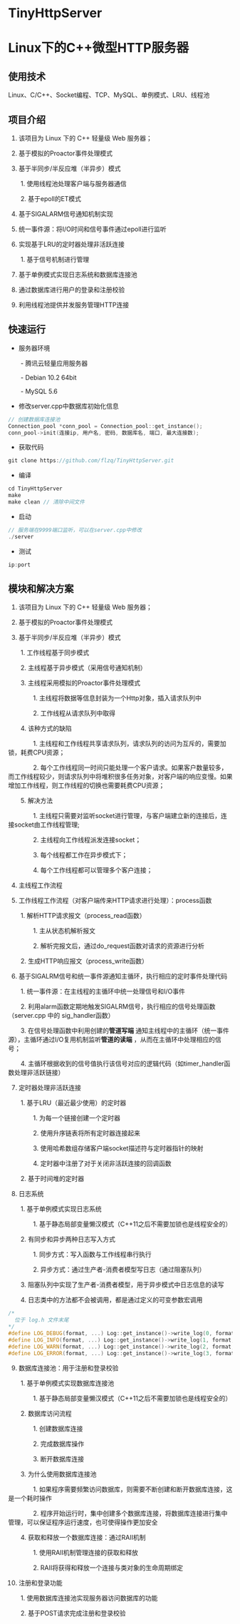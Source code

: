 # TinyHttpServer

# Linux下的C++微型HTTP服务器

## 使用技术

Linux、C/C++、Socket编程、TCP、MySQL、单例模式、LRU、线程池

## 项目介绍

1. 该项目为 Linux 下的 C++ 轻量级 Web 服务器；

2. 基于模拟的Proactor事件处理模式

3. 基于半同步/半反应堆（半异步）模式

&ensp;&ensp;&ensp;&ensp;1. 使用线程池处理客户端与服务器通信

&ensp;&ensp;&ensp;&ensp;2. 基于epoll的ET模式

4. 基于SIGALARM信号通知机制实现

5. 统一事件源：将I/O时间和信号事件通过epoll进行监听

6. 实现基于LRU的定时器处理非活跃连接

&ensp;&ensp;&ensp;&ensp;1. 基于信号机制进行管理

7. 基于单例模式实现日志系统和数据库连接池

8. 通过数据库进行用户的登录和注册校验

9. 利用线程池提供并发服务管理HTTP连接

## 快速运行

- 服务器环境

&ensp;&ensp;&ensp;&ensp;- 腾讯云轻量应用服务器

&ensp;&ensp;&ensp;&ensp;- Debian 10.2 64bit

&ensp;&ensp;&ensp;&ensp;- MySQL 5.6

- 修改server.cpp中数据库初始化信息

```C++
// 创建数据库连接池
Connection_pool *conn_pool = Connection_pool::get_instance();
conn_pool->init(连接ip, 用户名, 密码, 数据库名, 端口, 最大连接数);

```


- 获取代码

```C++
git clone https://github.com/flzq/TinyHttpServer.git
```


- 编译

```C++
cd TinyHttpServer
make
make clean // 清除中间文件
```


- 启动

```C++
// 服务端在9999端口监听，可以在server.cpp中修改
./server
```


- 测试

```C++
ip:port
```


## 模块和解决方案

1. 该项目为 Linux 下的 C++ 轻量级 Web 服务器；

2. 基于模拟的Proactor事件处理模式

3. 基于半同步/半反应堆（半异步）模式

&ensp;&ensp;&ensp;&ensp;1. 工作线程基于同步模式

&ensp;&ensp;&ensp;&ensp;2. 主线程基于异步模式（采用信号通知机制）

&ensp;&ensp;&ensp;&ensp;3. 主线程采用模拟的Proactor事件处理模式

&ensp;&ensp;&ensp;&ensp;&ensp;&ensp;&ensp;&ensp;1. 主线程将数据等信息封装为一个Http对象，插入请求队列中

&ensp;&ensp;&ensp;&ensp;&ensp;&ensp;&ensp;&ensp;2. 工作线程从请求队列中取得

&ensp;&ensp;&ensp;&ensp;4. 该种方式的缺陷

&ensp;&ensp;&ensp;&ensp;&ensp;&ensp;&ensp;&ensp;1. 主线程和工作线程共享请求队列，请求队列的访问为互斥的，需要加锁，耗费CPU资源；

&ensp;&ensp;&ensp;&ensp;&ensp;&ensp;&ensp;&ensp;2. 每个工作线程同一时间只能处理一个客户请求。如果客户数量较多，而工作线程较少，则请求队列中将堆积很多任务对象，对客户端的响应变慢。如果增加工作线程，则工作线程的切换也需要耗费CPU资源；

&ensp;&ensp;&ensp;&ensp;5. 解决方法

&ensp;&ensp;&ensp;&ensp;&ensp;&ensp;&ensp;&ensp;1. 主线程只需要对监听socket进行管理，与客户端建立新的连接后，连接socket由工作线程管理;

&ensp;&ensp;&ensp;&ensp;&ensp;&ensp;&ensp;&ensp;2. 主线程向工作线程派发连接socket；

&ensp;&ensp;&ensp;&ensp;&ensp;&ensp;&ensp;&ensp;3. 每个线程都工作在异步模式下；

&ensp;&ensp;&ensp;&ensp;&ensp;&ensp;&ensp;&ensp;4. 每个工作线程都可以管理多个客户连接；

4. 主线程工作流程

5. 工作线程工作流程（对客户端传来HTTP请求进行处理）：process函数

&ensp;&ensp;&ensp;&ensp;1. 解析HTTP请求报文（process_read函数）

&ensp;&ensp;&ensp;&ensp;&ensp;&ensp;&ensp;&ensp;1. 主从状态机解析报文

&ensp;&ensp;&ensp;&ensp;&ensp;&ensp;&ensp;&ensp;2. 解析完报文后，通过do_request函数对请求的资源进行分析

&ensp;&ensp;&ensp;&ensp;2. 生成HTTP响应报文（process_write函数）

6. 基于SIGALRM信号和统一事件源通知主循环，执行相应的定时事件处理代码

&ensp;&ensp;&ensp;&ensp;1. 统一事件源：在主线程的主循环中统一处理信号和I/O事件

&ensp;&ensp;&ensp;&ensp;2. 利用alarm函数定期地触发SIGALRM信号，执行相应的信号处理函数（server.cpp 中的 sig_handler函数）

&ensp;&ensp;&ensp;&ensp;3. 在信号处理函数中利用创建的**管道写端** 通知主线程中的主循环（统一事件源），主循环通过I/O复用机制监听**管道的读端** ，从而在主循环中处理相应的信号；

&ensp;&ensp;&ensp;&ensp;4. 主循环根据收到的信号值执行该信号对应的逻辑代码（如timer_handler函数处理非活跃链接）

7. 定时器处理非活跃连接

&ensp;&ensp;&ensp;&ensp;1. 基于LRU（最近最少使用）的定时器

&ensp;&ensp;&ensp;&ensp;&ensp;&ensp;&ensp;&ensp;1. 为每一个链接创建一个定时器

&ensp;&ensp;&ensp;&ensp;&ensp;&ensp;&ensp;&ensp;2. 使用升序链表将所有定时器连接起来

&ensp;&ensp;&ensp;&ensp;&ensp;&ensp;&ensp;&ensp;3. 使用哈希数组存储客户端socket描述符与定时器指针的映射

&ensp;&ensp;&ensp;&ensp;&ensp;&ensp;&ensp;&ensp;4. 定时器中注册了对于关闭非活跃连接的回调函数

&ensp;&ensp;&ensp;&ensp;2. 基于时间堆的定时器

8. 日志系统

&ensp;&ensp;&ensp;&ensp;1. 基于单例模式实现日志系统

&ensp;&ensp;&ensp;&ensp;&ensp;&ensp;&ensp;&ensp;1. 基于静态局部变量懒汉模式（C++11之后不需要加锁也是线程安全的）

&ensp;&ensp;&ensp;&ensp;2. 有同步和异步两种日志写入方式

&ensp;&ensp;&ensp;&ensp;&ensp;&ensp;&ensp;&ensp;1. 同步方式：写入函数与工作线程串行执行

&ensp;&ensp;&ensp;&ensp;&ensp;&ensp;&ensp;&ensp;2. 异步方式：通过生产者-消费者模型写日志（通过阻塞队列）

&ensp;&ensp;&ensp;&ensp;3. 阻塞队列中实现了生产者-消费者模型，用于异步模式中日志信息的读写

&ensp;&ensp;&ensp;&ensp;4. 日志类中的方法都不会被调用，都是通过定义的可变参数宏调用

```C++
/*
  位于 log.h 文件末尾
*/
#define LOG_DEBUG(format, ...) Log::get_instance()->write_log(0, format, __VA_ARGS__)
#define LOG_INFO(format, ...) Log::get_instance()->write_log(1, format, __VA_ARGS__)
#define LOG_WARN(format, ...) Log::get_instance()->write_log(2, format, __VA_ARGS__)
#define LOG_ERROR(format, ...) Log::get_instance()->write_log(3, format, __VA_ARGS__)

```


9. 数据库连接池：用于注册和登录校验

&ensp;&ensp;&ensp;&ensp;1. 基于单例模式实现数据库连接池

&ensp;&ensp;&ensp;&ensp;&ensp;&ensp;&ensp;&ensp;1. 基于静态局部变量懒汉模式（C++11之后不需要加锁也是线程安全的）

&ensp;&ensp;&ensp;&ensp;2. 数据库访问流程

&ensp;&ensp;&ensp;&ensp;&ensp;&ensp;&ensp;&ensp;1. 创建数据库连接

&ensp;&ensp;&ensp;&ensp;&ensp;&ensp;&ensp;&ensp;2. 完成数据库操作

&ensp;&ensp;&ensp;&ensp;&ensp;&ensp;&ensp;&ensp;3. 断开数据库连接

&ensp;&ensp;&ensp;&ensp;3. 为什么使用数据库连接池

&ensp;&ensp;&ensp;&ensp;&ensp;&ensp;&ensp;&ensp;1. 如果程序需要频繁访问数据库，则需要不断创建和断开数据库连接，这是一个耗时操作

&ensp;&ensp;&ensp;&ensp;&ensp;&ensp;&ensp;&ensp;2. 程序开始运行时，集中创建多个数据库连接，将数据库连接进行集中管理，可以保证程序运行速度，也可使得操作更加安全

&ensp;&ensp;&ensp;&ensp;4. 获取和释放一个数据库连接：通过RAII机制

&ensp;&ensp;&ensp;&ensp;&ensp;&ensp;&ensp;&ensp;1. 使用RAII机制管理连接的获取和释放

&ensp;&ensp;&ensp;&ensp;&ensp;&ensp;&ensp;&ensp;2. RAII将获得和释放一个连接与类对象的生命周期绑定

10. 注册和登录功能

&ensp;&ensp;&ensp;&ensp;1. 使用数据库连接池实现服务器访问数据库的功能

&ensp;&ensp;&ensp;&ensp;2. 基于POST请求完成注册和登录校验

